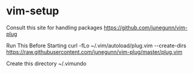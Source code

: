 vim-setup
=========
Consult this site for handling packages
https://github.com/junegunn/vim-plug


Run This Before Starting
curl -fLo ~/.vim/autoload/plug.vim --create-dirs \
    https://raw.githubusercontent.com/junegunn/vim-plug/master/plug.vim

Create this directory
~/.vimundo
